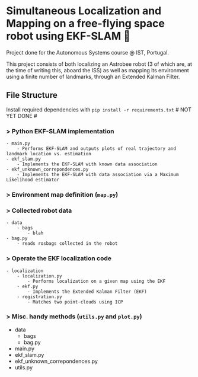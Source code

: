 # Simultaneous Localization and Mapping on a free-flying space robot using EKF-SLAM :robot:

Project done for the Autonomous Systems course @ IST, Portugal.

This project consists of both localizing an Astrobee robot (3 of which are, at the time of writing this, aboard the ISS) as well as mapping its environment using a finite number of landmarks, through an Extended Kalman Filter.

## File Structure

Install required dependencies with `pip install -r requirements.txt` # NOT YET DONE #

### > Python EKF-SLAM implementation

    - main.py
        - Performs EKF-SLAM and outputs plots of real trajectory and landmark location vs. estimation
    - ekf_slam.py
        - Implements the EKF-SLAM with known data association
    - ekf_unknown_correpondences.py
        - Implements the EKF-SLAM with data association via a Maximum Likelihood estimator

### > Environment map definition (`map.py`)

### > Collected robot data

    - data
        - bags
            - blah
    - bag.py
        - reads rosbags collected in the robot

### > Operate the EKF localization code

    - localization
        - localization.py
            - Performs localization on a given map using the EKF
        - ekf.py
            - Implements the Extended Kalman Filter (EKF)
        - registration.py
            - Matches two point-clouds using ICP

### > Misc. handy methods (`utils.py` and `plot.py`)


- data
    - bags 
    - bag.py
- main.py
- ekf_slam.py
- ekf_unknown_correpondences.py
- utils.py
